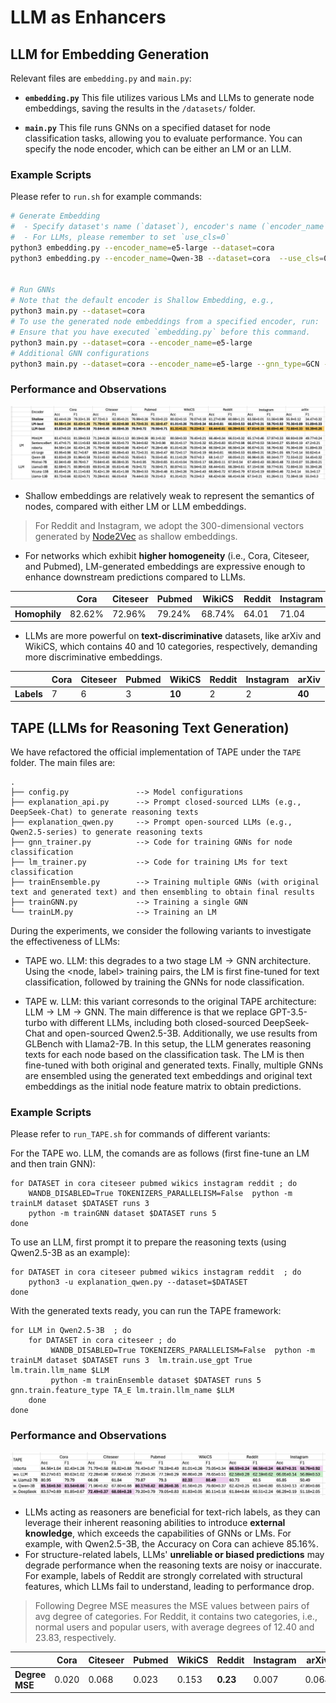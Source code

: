 # LLM as Enhancers 

## LLM for Embedding Generation 

Relevant files are `embedding.py` and `main.py`:

* **`embedding.py`** This file utilizes various LMs and LLMs to generate node embeddings, saving the results in the `/datasets/` folder.

* **`main.py`** This file runs GNNs on a specified dataset for node classification tasks, allowing you to evaluate performance. You can specify the node encoder, which can be either an LM or an LLM.

### Example Scripts 

Please refer to `run.sh` for example commands:

```bash
# Generate Embedding 
#  - Specify dataset's name (`dataset`), encoder's name (`encoder_name`), and pooling method (`use_cls`)
#  - For LLMs, please remember to set `use_cls=0`
python3 embedding.py --encoder_name=e5-large --dataset=cora 
python3 embedding.py --encoder_name=Qwen-3B --dataset=cora  --use_cls=0


# Run GNNs 
# Note that the default encoder is Shallow Embedding, e.g.,
python3 main.py --dataset=cora 
# To use the generated node embeddings from a specified encoder, run:
# Ensure that you have executed `embedding.py` before this command.
python3 main.py --dataset=cora --encoder_name=e5-large 
# Additional GNN configurations
python3 main.py --dataset=cora --encoder_name=e5-large --gnn_type=GCN --n_layers=2 --hidden_dim=128 --dropout=0.5
```


### Performance and Observations 

![gnn](../README.assets/LLMEncoder/gnn_1009.jpg)

* Shallow embeddings are relatively weak to represent the semantics of nodes, compared with either LM or LLM embeddings. 
> For Reddit and Instagram, we adopt the 300-dimensional vectors generated by [Node2Vec](https://github.com/eliorc/node2vec) as shallow embeddings. 

* For networks which exhibit **higher homogeneity** (i.e., Cora, Citeseer, and Pubmed), LM-generated embeddings are expressive enough to enhance downstream predictions compared to LLMs. 

|               | Cora   | Citeseer | Pubmed | WikiCS | Reddit | Instagram | arXiv |
| ------------- | ------ | -------- | ------ | ------ | ------ | --------- | ----- |
| **Homophily** | 82.62% | 72.96%   | 79.24% | 68.74% | 64.01  | 71.04     | 63.58 |

* LLMs are more powerful on **text-discriminative** datasets, like arXiv and WikiCS, which contains 40 and 10 categories, respectively, demanding more discriminative embeddings. 

|            | Cora | Citeseer | Pubmed | WikiCS | Reddit | Instagram | arXiv  |
| ---------- | ---- | -------- | ------ | ------ | ------ | --------- | ------ |
| **Labels** | 7    | 6        | 3      | **10** | 2      | 2         | **40** |


## TAPE (LLMs for Reasoning Text Generation)

We have refactored the official implementation of TAPE under the `TAPE` folder. The main files are:
```
.
├── config.py               --> Model configurations
├── explanation_api.py      --> Prompt closed-sourced LLMs (e.g., DeepSeek-Chat) to generate reasoning texts
├── explanation_qwen.py     --> Prompt open-sourced LLMs (e.g., Qwen2.5-series) to generate reasoning texts
├── gnn_trainer.py          --> Code for training GNNs for node classification
├── lm_trainer.py           --> Code for training LMs for text classification
├── trainEnsemble.py        --> Training multiple GNNs (with original text and generated text) and then ensembling to obtain final results
├── trainGNN.py             --> Training a single GNN
└── trainLM.py              --> Training an LM
```

During the experiments, we consider the following variants to investigate the effectiveness of LLMs:

* TAPE wo. LLM: this degrades to a two stage $\text{LM} \rightarrow \text{GNN}$ architecture. Using the <node, label> training pairs, the LM is first fine-tuned for text classification, followed by training the GNNs for node classification.

* TAPE w. LLM: this variant corresonds to the original TAPE architecture: $\text{LLM} \rightarrow \text{LM} \rightarrow \text{GNN}$. The main difference is that we replace GPT-3.5-turbo with different LLMs, including both closed-sourced DeepSeek-Chat and open-sourced Qwen2.5-3B. Additionally, we use results from GLBench with Llama2-7B. In this setup, the LLM generates reasoning texts for each node based on the classification task. The LM is then fine-tuned with both original and generated texts. Finally, multiple GNNs are ensembled using the generated text embeddings and original text embeddings as the initial node feature matrix to obtain predictions.


### Example Scripts 

Please refer to `run_TAPE.sh` for commands of different variants:

For the TAPE wo. LLM, the comands are as follows (first fine-tune an LM and then train GNN): 
```shell
for DATASET in cora citeseer pubmed wikics instagram reddit ; do 
    WANDB_DISABLED=True TOKENIZERS_PARALLELISM=False  python -m trainLM dataset $DATASET runs 3  
    python -m trainGNN dataset $DATASET runs 5 
done 
```

To use an LLM, first prompt it to prepare the reasoning texts (using Qwen2.5-3B as an example):
```shell 
for DATASET in cora citeseer pubmed wikics instagram reddit  ; do 
    python3 -u explanation_qwen.py --dataset=$DATASET
done 
```

With the generated texts ready, you can run the TAPE framework: 
```shell 
for LLM in Qwen2.5-3B  ; do 
    for DATASET in cora citeseer ; do  
         WANDB_DISABLED=True TOKENIZERS_PARALLELISM=False  python -m trainLM dataset $DATASET runs 3  lm.train.use_gpt True   lm.train.llm_name $LLM 
         python -m trainEnsemble dataset $DATASET runs 5 gnn.train.feature_type TA_E lm.train.llm_name $LLM   
    done 
done 
```


### Performance and Observations 

![tape](../README.assets/LLMEncoder/TAPE_1007.jpg)

* LLMs acting as reasoners are beneficial for text-rich labels, as they can leverage their inherent reasoning abilities to introduce **external knowledge**, which exceeds the capabilities of GNNs or LMs. For example, with Qwen2.5-3B, the Accuracy on Cora can achieve 85.16%. 
* For structure-related labels, LLMs' **unreliable or biased predictions** may degrade performance when the reasoning texts are noisy or inaccurate. For example, labels of Reddit are strongly correlated with structural features, which LLMs fail to understand, leading to performance drop.

> Following Degree MSE measures the MSE values between pairs of avg degree of categories. For Reddit, it contains two categories, i.e., normal users and popular users, with average degrees of 12.40 and 23.83, respectively.

|                | Cora  | Citeseer | Pubmed | WikiCS | Reddit   | Instagram | arXiv |
| -------------- | ----- | -------- | ------ | ------ | -------- | --------- | ----- |
| **Degree MSE** | 0.020 | 0.068    | 0.023  | 0.153  | **0.23** | 0.007     | 0.064 |

